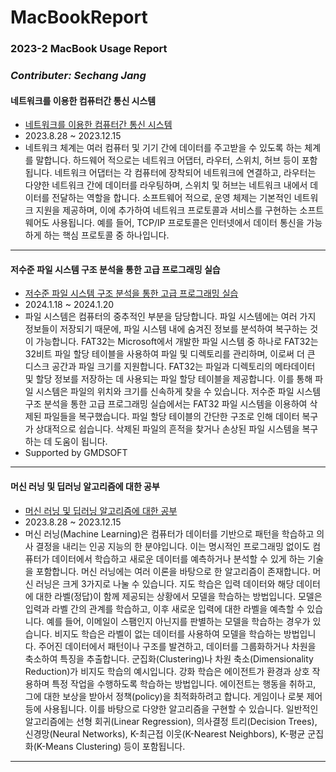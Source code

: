 # MacBookReport

### 2023-2 MacBook Usage Report

### *Contributer: Sechang Jang*

#### 네트워크를 이용한 컴퓨터간 통신 시스템

- [네트워크를 이용한 컴퓨터간 통신 시스템](./Network/)
- 2023.8.28 ~ 2023.12.15
- 네트워크 체계는 여러 컴퓨터 및 기기 간에 데이터를 주고받을 수 있도록 하는 체계를 말합니다. 하드웨어 적으로는 네트워크 어댑터, 라우터, 스위치, 허브 등이 포함됩니다. 네트워크 어댑터는 각 컴퓨터에 장착되어 네트워크에 연결하고, 라우터는 다양한 네트워크 간에 데이터를 라우팅하며, 스위치 및 허브는 네트워크 내에서 데이터를 전달하는 역할을 합니다. 소프트웨어 적으로, 운영 체제는 기본적인 네트워크 지원을 제공하며, 이에 추가하여 네트워크 프로토콜과 서비스를 구현하는 소프트웨어도 사용됩니다. 예를 들어, TCP/IP 프로토콜은 인터넷에서 데이터 통신을 가능하게 하는 핵심 프로토콜 중 하나입니다.

---

#### 저수준 파일 시스템 구조 분석을 통한 고급 프로그래밍 실습

- [저수준 파일 시스템 구조 분석을 통한 고급 프로그래밍 실습](./FAT32_Analysis/)
- 2024.1.18 ~ 2024.1.20
- 파일 시스템은 컴퓨터의 중추적인 부분을 담당합니다. 파일 시스템에는 여러 가지 정보들이 저장되기 때문에, 파일 시스템 내에 숨겨진 정보를 분석하여 복구하는 것이 가능합니다. FAT32는 Microsoft에서 개발한 파일 시스템 중 하나로 FAT32는 32비트 파일 할당 테이블을 사용하여 파일 및 디렉토리를 관리하며, 이로써 더 큰 디스크 공간과 파일 크기를 지원합니다. FAT32는 파일과 디렉토리의 메타데이터 및 할당 정보를 저장하는 데 사용되는 파일 할당 테이블을 제공합니다. 이를 통해 파일 시스템은 파일의 위치와 크기를 신속하게 찾을 수 있습니다.
저수준 파일 시스템 구조 분석을 통한 고급 프로그래밍 실습에서는 FAT32 파일 시스템을 이용하여 삭제된 파일들을 복구했습니다. 파일 할당 테이블의 간단한 구조로 인해 데이터 복구가 상대적으로 쉽습니다. 삭제된 파일의 흔적을 찾거나 손상된 파일 시스템을 복구하는 데 도움이 됩니다. 
- Supported by GMDSOFT

---

#### 머신 러닝 및 딥러닝 알고리즘에 대한 공부

- [머신 러닝 및 딥러닝 알고리즘에 대한 공부](./MachineLearning/)
- 2023.8.28 ~ 2023.12.15
- 머신 러닝(Machine Learning)은 컴퓨터가 데이터를 기반으로 패턴을 학습하고 의사 결정을 내리는 인공 지능의 한 분야입니다. 이는 명시적인 프로그래밍 없이도 컴퓨터가 데이터에서 학습하고 새로운 데이터를 예측하거나 분석할 수 있게 하는 기술을 포함합니다.
머신 러닝에는 여러 이론을 바탕으로 한 알고리즘이 존재합니다. 머신 러닝은 크게 3가지로 나눌 수 있습니다. 지도 학습은 입력 데이터와 해당 데이터에 대한 라벨(정답)이 함께 제공되는 상황에서 모델을 학습하는 방법입니다. 모델은 입력과 라벨 간의 관계를 학습하고, 이후 새로운 입력에 대한 라벨을 예측할 수 있습니다. 예를 들어, 이메일이 스팸인지 아닌지를 판별하는 모델을 학습하는 경우가 있습니다. 비지도 학습은 라벨이 없는 데이터를 사용하여 모델을 학습하는 방법입니다. 주어진 데이터에서 패턴이나 구조를 발견하고, 데이터를 그룹화하거나 차원을 축소하여 특징을 추출합니다. 군집화(Clustering)나 차원 축소(Dimensionality Reduction)가 비지도 학습의 예시입니다. 강화 학습은 에이전트가 환경과 상호 작용하며 특정 작업을 수행하도록 학습하는 방법입니다. 에이전트는 행동을 취하고, 그에 대한 보상을 받아서 정책(policy)을 최적화하려고 합니다. 게임이나 로봇 제어 등에 사용됩니다.
이를 바탕으로 다양한 알고리즘을 구현할 수 있습니다. 일반적인 알고리즘에는 선형 회귀(Linear Regression), 의사결정 트리(Decision Trees), 신경망(Neural Networks), K-최근접 이웃(K-Nearest Neighbors), K-평균 군집화(K-Means Clustering) 등이 포함됩니다.
---
